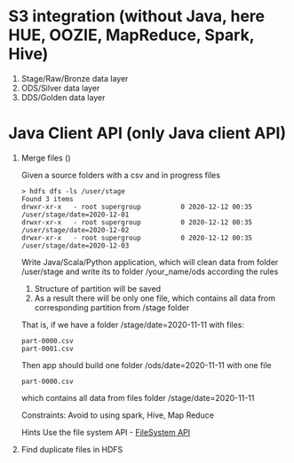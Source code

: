 # S3 integration (without Java, here HUE, OOZIE, MapReduce, Spark, Hive)
1. Stage/Raw/Bronze data layer
2. ODS/Silver data layer
3. DDS/Golden data layer



# Java Client API (only Java client API)
1. Merge files ()

    Given a source folders with a csv and in progress files
    ``` text
    > hdfs dfs -ls /user/stage
    Found 3 items
    drwxr-xr-x   - root supergroup          0 2020-12-12 00:35 /user/stage/date=2020-12-01
    drwxr-xr-x   - root supergroup          0 2020-12-12 00:35 /user/stage/date=2020-12-02
    drwxr-xr-x   - root supergroup          0 2020-12-12 00:35 /user/stage/date=2020-12-03
    ```
   
    Write Java/Scala/Python application, which will clean data from folder /user/stage and write its to folder /your_name/ods according the rules
   1. Structure of partition will be saved
   2. As a result there will be only one file, which contains all data from corresponding partition from /stage folder

    That is, if we have a folder /stage/date=2020-11-11 with files:

    ``` text
    part-0000.csv
    part-0001.csv
    ```
    
    Then  app should build one folder /ods/date=2020-11-11 with one file
    ``` text
    part-0000.csv
    ```
    which contains all data from files folder /stage/date=2020-11-11

   Constraints:
   Avoid to using spark, Hive, Map Reduce

   Hints
    Use the file system API - [FileSystem API](https://hadoop.apache.org/docs/stable/api/org/apache/hadoop/fs/FileSystem.html)
    

2. Find duplicate files in HDFS 